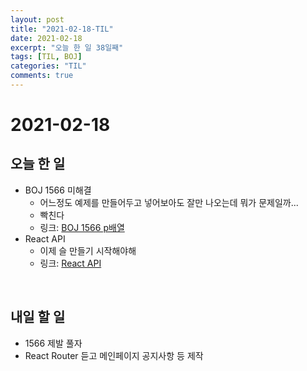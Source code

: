 ```yaml
---
layout: post
title: "2021-02-18-TIL"
date: 2021-02-18
excerpt: "오늘 한 일 38일째"
tags: [TIL, BOJ]
categories: "TIL"
comments: true
---
```


# 2021-02-18

## 오늘 한 일    
- BOJ 1566 미해결
    - 어느정도 예제를 만들어두고 넣어보아도 잘만 나오는데 뭐가 문제일까...
    - 빡친다
    - 링크: [BOJ 1566 p배열](https://l-zzu-h.tistory.com/entry/BOJ-1566p%EB%B0%B0%EC%97%B4)
- React API
    - 이제 슬 만들기 시작해야해
    - 링크: [React API](https://l-zzu-h.tistory.com/entry/React-API?category=907467)

<br>

## 내일 할 일
- 1566 제발 풀자
- React Router 듣고 메인페이지 공지사항 등 제작
